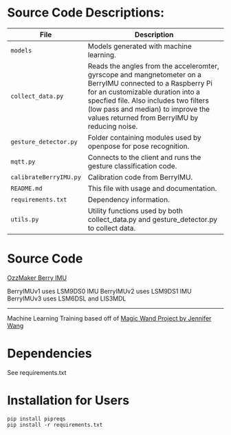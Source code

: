 # Source Code Descriptions:
| File | Description |
| --- | --- |
| `models` | Models generated with machine learning. |
| `collect_data.py` | Reads the angles from the acceleromter, gyrscope and mangnetometer on a BerryIMU connected to a Raspberry Pi for an customizable duration into a specfied file. Also includes two filters (low pass and median) to improve the values returned from BerryIMU by reducing noise. |
| `gesture_detector.py` | Folder containing modules used by openpose for pose recognition. |
| `mqtt.py` | Connects to the client and runs the gesture classification code. |
| `calibrateBerryIMU.py` | Calibration code from BerryIMU. |
| `README.md` | This file with usage and documentation. |
| `requirements.txt` | Dependency information. |
| `utils.py` | Utility functions used by both collect_data.py and gesture_detector.py to collect data. |

# Source Code

[OzzMaker Berry IMU](http://ozzmaker.com/berryimu)

BerryIMUv1 uses LSM9DS0 IMU
BerryIMUv2 uses LSM9DS1 IMU
BerryIMUv3 uses LSM6DSL and LIS3MDL

---------------------------------------------------------------------

Machine Learning Training based off of [Magic Wand Project by Jennifer Wang](https://github.com/jewang/gesture-demo)

# Dependencies 
See requirements.txt

# Installation for Users 
```
pip install pipreqs
pip install -r requirements.txt
```

